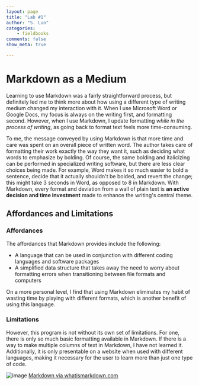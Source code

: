 ```yaml
---
layout: page  
title: "Lab #1"  
author: "S. Luo"  
categories:  
    - fieldbooks  
comments: false  
show_meta: true

---
```


# Markdown as a Medium
 
Learning to use Markdown was a fairly straightforward process, but definitely led me to think more about how using a different type of writing medium changed my interaction with it. When I use Microsoft Word or Google Docs, my focus is always on the writing first, and formatting second. However, when I use Markdown, I update formatting *while in the process of writing*, as going back to format text feels more time-consuming. 

To me, the message conveyed by using Markdown is that more time and care was spent on an overall piece of written word. The author takes care of formatting their work exactly the way they want it, such as deciding what words to emphasize by bolding. Of course, the same bolding and italicizing can be performed in specialized writing software, but there are less clear choices being made. For example, Word makes it so much easier to bold a sentence, decide that it actually shouldn't be bolded, and revert the change; this might take 3 seconds in Word, as opposed to 8 in Markdown. With Markdown, every format and deviation from a wall of plain text is **an active decision and time investment** made to enhance the writing's central theme.

## Affordances and Limitations

### Affordances
The affordances that Markdown provides include the following:

* A language that can be used in conjunction with different coding languages and software packages
* A simplified data structure that takes away the need to worry about formatting errors when transitioning between file formats and computers

On a more personal level, I find that using Markdown eliminates my habit of wasting time by playing with different formats, which is another benefit of using this language.

### Limitations

However, this program is not without its own set of limitations. For one, there is only so much basic formatting available in Markdown. If there is a way to make multiple columns of text in Markdown, I have not learned it. Additionally, it is only presentable on a website when used with different languages, making it necessary for the user to learn more than just one type of code.


![image](http://kirkstrobeck.github.io/whatismarkdown.com/img/markdown.png)
[Markdown via whatismarkdown.com](http://kirkstrobeck.github.io/whatismarkdown.com/img/markdown.png)